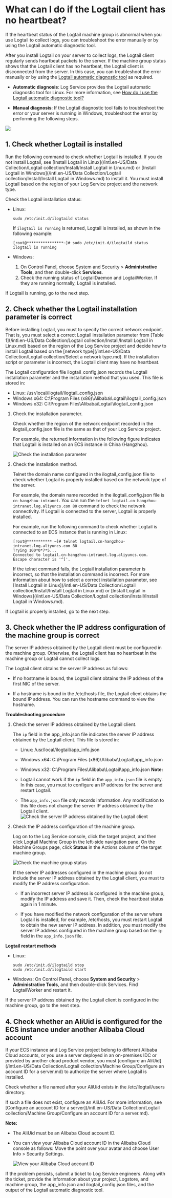 # What can I do if the Logtail client has no heartbeat?

If the heartbeat status of the Logtail machine group is abnormal when you use Logtail to collect logs, you can troubleshoot the error manually or by using the Logtail automatic diagnostic tool.

After you install Logtail on your server to collect logs, the Logtail client regularly sends heartbeat packets to the server. If the machine group status shows that the Logtail client has no heartbeat, the Logtail client is disconnected from the server. In this case, you can troubleshoot the error manually or by using the [Logtail automatic diagnostic tool]() as required.

-   **Automatic diagnosis**: Log Service provides the Logtail automatic diagnostic tool for Linux. For more information, see [How do I use the Logtail automatic diagnostic tool?]()

-   **Manual diagnosis**: If the Logtail diagnostic tool fails to troubleshoot the error or your server is running in Windows, troubleshoot the error by performing the following steps.


![](https://static-aliyun-doc.oss-accelerate.aliyuncs.com/assets/img/en-US/8879642951/p11589.png)

## 1. Check whether Logtail is installed

Run the following command to check whether Logtail is installed. If you do not install Logtail, see [Install Logtail in Linux](/intl.en-US/Data Collection/Logtail collection/Install/Install Logtail in Linux.md) or [Install Logtail in Windows](/intl.en-US/Data Collection/Logtail collection/Install/Install Logtail in Windows.md) to install it. You must install Logtail based on the region of your Log Service project and the network type.

Check the Logtail installation status:

-   Linux:

    ```
    sudo /etc/init.d/ilogtaild status 
    ```

    If `ilogtail is running` is returned, Logtail is installed, as shown in the following example:

    ```
    [root@****************~]# sudo /etc/init.d/ilogtaild status 
    ilogtail is running
    ```

-   Windows:
    1.  On Control Panel, choose System and Security \> **Administrative Tools**, and then double-click **Services**.
    2.  Check the running status of LogtailDaemon and LogtailWorker. If they are running normally, Logtail is installed.

If Logtail is running, go to the next step.

## 2. Check whether the Logtail installation parameter is correct

Before installing Logtail, you must to specify the correct network endpoint. That is, you must select a correct Logtail installation parameter from [Table 1](/intl.en-US/Data Collection/Logtail collection/Install/Install Logtail in Linux.md) based on the region of the Log Service project and decide how to install Logtail based on the [network type](/intl.en-US/Data Collection/Logtail collection/Select a network type.md). If the installation script or parameter is incorrect, the Logtail client may have no heartbeat.

The Logtail configuration file ilogtail\_config.json records the Logtail installation parameter and the installation method that you used. This file is stored in:

-   Linux: /usr/local/ilogtail/ilogtail\_config.json
-   Windows x64: C:\\Program Files \(x86\)\\Alibaba\\Logtail\\ilogtail\_config.json
-   Windows x32: C:\\Program Files\\Alibaba\\Logtail\\ilogtail\_config.json

1.  Check the installation parameter.

    Check whether the region of the network endpoint recorded in the ilogtail\_config.json file is the same as that of your Log Service project.

    For example, the returned information in the following figure indicates that Logtail is installed on an ECS instance in China \(Hangzhou\).

    ![](../images/p21881.png "Check the installation parameter")

2.  Check the installation method.

    Telnet the domain name configured in the ilogtail\_config.json file to check whether Logtail is properly installed based on the network type of the server.

    For example, the domain name recorded in the ilogtail\_config.json file is `cn-hangzhou-intranet`. You can run the `telnet logtail.cn-hangzhou-intranet.log.aliyuncs.com 80` command to check the network connectivity. If Logtail is connected to the server, Logtail is properly installed.

    For example, run the following command to check whether Logtail is connected to an ECS instance that is running in Linux:

    ```
    [root@*********** ~]# telnet logtail.cn-hangzhou-intranet.log.aliyuncs.com 80
    Trying 100*0*7*5...
    Connected to logtail.cn-hangzhou-intranet.log.aliyuncs.com.
    Escape character is '^]'. 
    ```

    If the telnet command fails, the Logtail installation parameter is incorrect, so that the installation command is incorrect. For more information about how to select a correct installation parameter, see [Install Logtail in Linux](/intl.en-US/Data Collection/Logtail collection/Install/Install Logtail in Linux.md) or [Install Logtail in Windows](/intl.en-US/Data Collection/Logtail collection/Install/Install Logtail in Windows.md).


If Logtail is properly installed, go to the next step.

## 3. Check whether the IP address configuration of the machine group is correct

The server IP address obtained by the Logtail client must be configured in the machine group. Otherwise, the Logtail client has no heartbeat in the machine group or Logtail cannot collect logs.

The Logtail client obtains the server IP address as follows:

-   If no hostname is bound, the Logtail client obtains the IP address of the first NIC of the server.

-   If a hostname is bound in the /etc/hosts file, the Logtail client obtains the bound IP address. You can run the hostname command to view the hostname.


**Troubleshooting procedure**

1.  Check the server IP address obtained by the Logtail client.

    The `ip` field in the app\_info.json file indicates the server IP address obtained by the Logtail client. This file is stored in:

    -   Linux: /usr/local/ilogtail/app\_info.json
    -   Windows x64: C:\\Program Files \(x86\)\\Alibaba\\Logtail\\app\_info.json
    -   Windows x32: C:\\Program Files\\Alibaba\\Logtail\\app\_info.json
    **Note:**

    -   Logtail cannot work if the `ip` field in the `app_info.json` file is empty. In this case, you must to configure an IP address for the server and restart Logtail.
    -   The `app_info.json` file only records information. Any modification to this file does not change the server IP address obtained by the Logtail client.
    ![](../images/p11585.png "Check the server IP address obtained by the Logtail client")

2.  Check the IP address configuration of the machine group.

    Log on to the Log Service console, click the target project, and then click Logtail Machine Group in the left-side navigation pane. On the Machine Groups page, click **Status** in the Actions column of the target machine group.

    ![](../images/p11586.png "Check the machine group status")

    If the server IP addresses configured in the machine group do not include the server IP address obtained by the Logtail client, you must to modify the IP address configuration.

    -   If an incorrect server IP address is configured in the machine group, modify the IP address and save it. Then, check the heartbeat status again in 1 minute.

    -   If you have modified the network configuration of the server where Logtail is installed, for example, /etc/hosts, you must restart Logtail to obtain the new server IP address. In addition, you must modify the server IP address configured in the machine group based on the `ip` field in the `app_info.json` file.


**Logtail restart methods**

-   Linux:

    ```
    sudo /etc/init.d/ilogtaild stop
    sudo /etc/init.d/ilogtaild start
    ```

-   Windows: On Control Panel, choose **System and Security** \> **Administrative Tools**, and then double-click Services. Find LogtailWorker and restart it.

If the server IP address obtained by the Logtail client is configured in the machine group, go to the next step.

## 4. Check whether an AliUid is configured for the ECS instance under another Alibaba Cloud account

If your ECS instance and Log Service project belong to different Alibaba Cloud accounts, or you use a server deployed in an on-premises IDC or provided by another cloud product vendor, you must [configure an AliUid](/intl.en-US/Data Collection/Logtail collection/Machine Group/Configure an account ID for a server.md) to authorize the server where Logtail is installed.

Check whether a file named after your AliUid exists in the /etc/ilogtail/users directory.

If such a file does not exist, configure an AliUid. For more information, see [Configure an account ID for a server](/intl.en-US/Data Collection/Logtail collection/Machine Group/Configure an account ID for a server.md).

**Note:**

-   The AliUid must be an Alibaba Cloud account ID.

-   You can view your Alibaba Cloud account ID in the Alibaba Cloud console as follows: Move the point over your avatar and choose User Info \> Security Settings.

    ![](../images/p5286.png "View your Alibaba Cloud account ID")


If the problem persists, submit a ticket to Log Service engineers. Along with the ticket, provide the information about your project, Logstore, and machine group, the app\_info.json and ilogtail\_config.json files, and the output of the Logtail automatic diagnostic tool.

